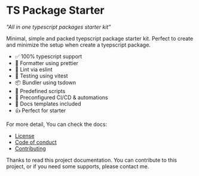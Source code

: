 # TS Package Starter

_"All in one typescript packages starter kit"_

Minimal, simple and packed tyepscript package starter kit. Perfect to create and minimize the setup when create a tyepscript package.

- ✅ 100% typescript support
- 🚜 Formatter using prettier
- 🌸 Lint via eslint
- 🧪 Testing using vitest
- 📦 Bundler using tsdown
- 🎉 Predefined scripts
- 💖 Preconfigured CI/CD & automations
- 📝 Docs templates included
- 👍 Perfect for starter

For more detail, You can check the docs:

- [License](./LICENSE)
- [Code of conduct](./CODE_OF_CONDUCT.md)
- [Contributing](./CONTRIBUTING.md)

Thanks to read this project documentation. You can contribute to this project, or if you need some supports, please contact me.
